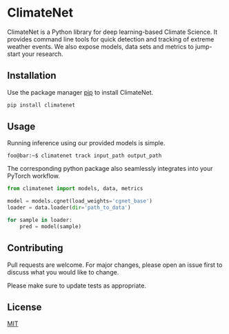 # ClimateNet

ClimateNet is a Python library for deep learning-based Climate Science. It provides command line tools for quick detection and tracking of extreme weather events. We also expose models, data sets and metrics to jump-start your research.

## Installation

Use the package manager [pip](https://pip.pypa.io/en/stable/) to install ClimateNet.

```bash
pip install climatenet
```

## Usage
Running inference using our provided models is simple.

```console
foo@bar:~$ climatenet track input_path output_path
```

The corresponding python package also seamlessly integrates into your PyTorch workflow.

```python
from climatenet import models, data, metrics

model = models.cgnet(load_weights='cgnet_base')
loader = data.loader(dir='path_to_data')

for sample in loader:
    pred = model(sample)
```

## Contributing
Pull requests are welcome. For major changes, please open an issue first to discuss what you would like to change.

Please make sure to update tests as appropriate.

## License
[MIT](https://choosealicense.com/licenses/mit/)
